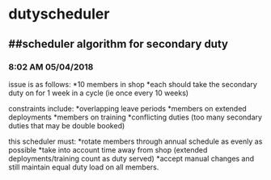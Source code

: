 dutyscheduler
=============
##scheduler algorithm for secondary duty
------------------------------------------
### 8:02 AM 05/04/2018

issue is as follows:
*10 members in shop
*each should take the secondary duty on for 1 week in a cycle (ie once every 10 weeks)</LI>

constraints include:
*overlapping leave periods
*members on extended deployments
*members on training
*conflicting duties (too many secondary duties that may be double booked)

this scheduler must:
*rotate members through annual schedule as evenly as possible
*take into account time away from shop (extended deployments/training count as duty served)
*accept manual changes and still maintain equal duty load on all members.

